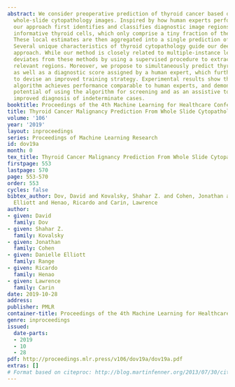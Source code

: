 ```yaml
---
abstract: We consider preoperative prediction of thyroid cancer based on ultra-high-resolution
  whole-slide cytopathology images. Inspired by how human experts perform diagnosis,
  our approach first identifies and classifies diagnostic image regions containing
  informative thyroid cells, which only comprise a tiny fraction of the entire image.
  These local estimates are then aggregated into a single prediction of thyroid malignancy.
  Several unique characteristics of thyroid cytopathology guide our deep-learning-based
  approach. While our method is closely related to multiple-instance learning, it
  deviates from these methods by using a supervised procedure to extract diagnostically
  relevant regions. Moreover, we propose to simultaneously predict thyroid malignancy,
  as well as a diagnostic score assigned by a human expert, which further allows us
  to devise an improved training strategy. Experimental results show that the proposed
  algorithm achieves performance comparable to human experts, and demonstrate the
  potential of using the algorithm for screening and as an assistive tool for the
  improved diagnosis of indeterminate cases.
booktitle: Proceedings of the 4th Machine Learning for Healthcare Conference
title: Thyroid Cancer Malignancy Prediction From Whole Slide Cytopathology Images
volume: '106'
year: '2019'
layout: inproceedings
series: Proceedings of Machine Learning Research
id: dov19a
month: 0
tex_title: Thyroid Cancer Malignancy Prediction From Whole Slide Cytopathology Images
firstpage: 553
lastpage: 570
page: 553-570
order: 553
cycles: false
bibtex_author: Dov, David and Kovalsky, Shahar Z. and Cohen, Jonathan and Range, Danielle
  Elliott and Henao, Ricardo and Carin, Lawrence
author:
- given: David
  family: Dov
- given: Shahar Z.
  family: Kovalsky
- given: Jonathan
  family: Cohen
- given: Danielle Elliott
  family: Range
- given: Ricardo
  family: Henao
- given: Lawrence
  family: Carin
date: 2019-10-28
address: 
publisher: PMLR
container-title: Proceedings of the 4th Machine Learning for Healthcare Conference
genre: inproceedings
issued:
  date-parts:
  - 2019
  - 10
  - 28
pdf: http://proceedings.mlr.press/v106/dov19a/dov19a.pdf
extras: []
# Format based on citeproc: http://blog.martinfenner.org/2013/07/30/citeproc-yaml-for-bibliographies/
---
```

